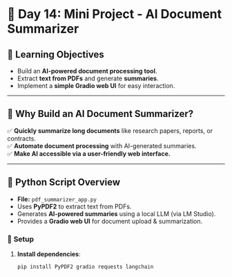# 📄 Day 14: Mini Project - AI Document Summarizer  

## 📌 Learning Objectives  
- Build an **AI-powered document processing tool**.  
- Extract **text from PDFs** and generate **summaries**.  
- Implement a **simple Gradio web UI** for easy interaction.  

---

## 🚀 Why Build an AI Document Summarizer?  
✅ **Quickly summarize long documents** like research papers, reports, or contracts.  
✅ **Automate document processing** with AI-generated summaries.  
✅ **Make AI accessible via a user-friendly web interface.**  

---

## 📝 Python Script Overview  
- **File:** `pdf_summarizer_app.py`  
- Uses **PyPDF2** to extract text from PDFs.  
- Generates **AI-powered summaries** using a local LLM (via LM Studio).  
- Provides a **Gradio web UI** for document upload & summarization.  

### 🔧 **Setup**  
1. **Install dependencies**:  
   ```bash
   pip install PyPDF2 gradio requests langchain

